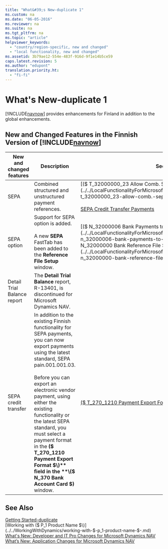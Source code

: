 ```yaml
---
title: "What&#39;s New-duplicate 1"
ms.custom: na
ms.date: "06-05-2016"
ms.reviewer: na
ms.suite: na
ms.tgt_pltfrm: na
ms.topic: "article"
helpviewer_keywords: 
  - "country/region-specific, new and changed"
  - "local functionality, new and changed"
ms.assetid: 3b79ae12-554e-483f-916d-9f1e14b5ce59
caps.latest.revision: 5
ms.author: "edupont"
translation.priority.ht: 
  - "fi-fi"
---
```

# What&#39;s New-duplicate 1
[!INCLUDE[navnow](../../ApplicationDesign/includes/navnow_md.md)] provides enhancements for Finland in addition to the global enhancements.  
  
## New and Changed Features in the Finnish Version of [!INCLUDE[navnow](../../ApplicationDesign/includes/navnow_md.md)]  
  
|New and changed features|Description|See|  
|------------------------------|-----------------|---------|  
|SEPA|Combined structured and unstructured payment references.|[\($ T\_32000000\_23 Allow Comb. SEPA Pmts. $\)](../../LocalFunctionalityForMicrosoftDynamicsNav2016/Finland/-$-t_32000000_23-allow-comb.-sepa-pmts.-$-.md)<br /><br /> [SEPA Credit Transfer Payments](../../LocalFunctionalityForMicrosoftDynamicsNav2016/Finland/sepa-credit-transfer-payments.md)|  
|SEPA option|Support for SEPA option is added.<br /><br /> A new **SEPA** FastTab has been added to the **Reference File Setup** window.|[\($ N\_32000006 Bank Payments to send $\)](../../LocalFunctionalityForMicrosoftDynamicsNav2016/Finland/-$-n_32000006-bank-payments-to-send-$-.md)<br /><br /> [\($ N\_32000000 Bank Reference File Setup $\)](../../LocalFunctionalityForMicrosoftDynamicsNav2016/Finland/-$-n_32000000-bank-reference-file-setup-$-.md)|  
|Detail Trial Balance report|The **Detail Trial Balance** report, R\-13401, is discontinued for Microsoft Dynamics NAV.||  
|SEPA credit transfer|In addition to the existing Finnish functionality for SEPA payments, you can now export payments using the latest standard, SEPA pain.001.001.03.<br /><br /> Before you can export an electronic vendor payment, using either the existing functionality or the latest SEPA standard, you must select a payment format in the **\($ T\_270\_1210 Payment Export Format $\)** field in the **\($ N\_370 Bank Account Card $\)** window.|[\($ T\_270\_1210 Payment Export Format $\)](assetId:///0bd91b95-8ee0-4c8f-90b6-c78248849896)|  
  
## See Also  
 [Getting Started\-duplicate](../../GettingStarted/getting-started-duplicate.md)   
 [Working with \($ P\_1 Product Name $\)](../../WorkingWithDynamics/working-with-$-p_1-product-name-$-.md)   
 [What's New: Developer and IT Pro Changes for Microsoft Dynamics NAV](../Topic/What's%20New:%20Developer%20and%20IT%20Pro%20Changes%20for%20Microsoft%20Dynamics%20NAV.md)   
 [What’s New: Application Changes for Microsoft Dynamics NAV](../../GettingStarted/what’s-new-application-changes-for-microsoft-dynamics-nav.md)